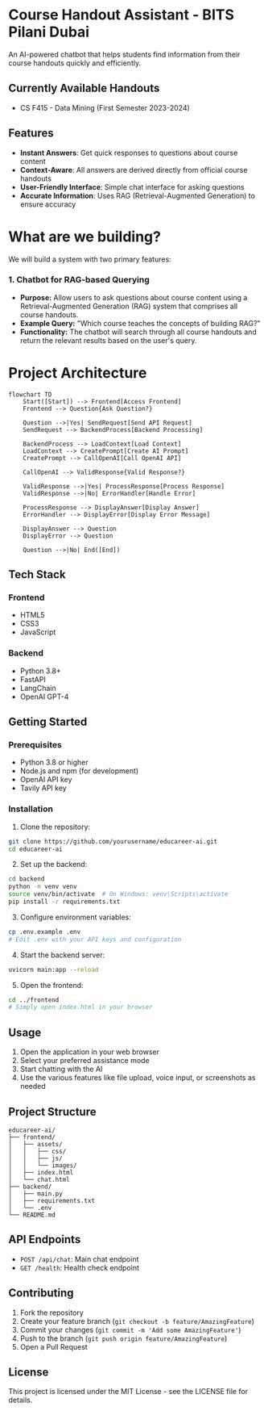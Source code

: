 # Course Handout Assistant - BITS Pilani Dubai

An AI-powered chatbot that helps students find information from their course handouts quickly and efficiently.

## Currently Available Handouts
- CS F415 - Data Mining (First Semester 2023-2024)

## Features
- **Instant Answers**: Get quick responses to questions about course content
- **Context-Aware**: All answers are derived directly from official course handouts
- **User-Friendly Interface**: Simple chat interface for asking questions
- **Accurate Information**: Uses RAG (Retrieval-Augmented Generation) to ensure accuracy

# What are we building?

We will build a system with two primary features:

### 1. Chatbot for RAG-based Querying
- **Purpose:** Allow users to ask questions about course content using a Retrieval-Augmented Generation (RAG) system that comprises all course handouts.
- **Example Query:** "Which course teaches the concepts of building RAG?"
- **Functionality:** The chatbot will search through all course handouts and return the relevant results based on the user's query.

# Project Architecture
```mermaid
flowchart TD
    Start([Start]) --> Frontend[Access Frontend]
    Frontend --> Question{Ask Question?}
    
    Question -->|Yes| SendRequest[Send API Request]
    SendRequest --> BackendProcess[Backend Processing]
    
    BackendProcess --> LoadContext[Load Context]
    LoadContext --> CreatePrompt[Create AI Prompt]
    CreatePrompt --> CallOpenAI[Call OpenAI API]
    
    CallOpenAI --> ValidResponse{Valid Response?}
    
    ValidResponse -->|Yes| ProcessResponse[Process Response]
    ValidResponse -->|No| ErrorHandler[Handle Error]
    
    ProcessResponse --> DisplayAnswer[Display Answer]
    ErrorHandler --> DisplayError[Display Error Message]
    
    DisplayAnswer --> Question
    DisplayError --> Question
    
    Question -->|No| End([End])
```
## Tech Stack

### Frontend
- HTML5
- CSS3
- JavaScript

### Backend
- Python 3.8+
- FastAPI
- LangChain
- OpenAI GPT-4

## Getting Started

### Prerequisites
- Python 3.8 or higher
- Node.js and npm (for development)
- OpenAI API key
- Tavily API key

### Installation

1. Clone the repository:
```bash
git clone https://github.com/yourusername/educareer-ai.git
cd educareer-ai
```

2. Set up the backend:
```bash
cd backend
python -m venv venv
source venv/bin/activate  # On Windows: venv\Scripts\activate
pip install -r requirements.txt
```

3. Configure environment variables:
```bash
cp .env.example .env
# Edit .env with your API keys and configuration
```

4. Start the backend server:
```bash
uvicorn main:app --reload
```

5. Open the frontend:
```bash
cd ../frontend
# Simply open index.html in your browser
```

## Usage

1. Open the application in your web browser
2. Select your preferred assistance mode
3. Start chatting with the AI
4. Use the various features like file upload, voice input, or screenshots as needed

## Project Structure

```
educareer-ai/
├── frontend/
│   ├── assets/
│   │   ├── css/
│   │   ├── js/
│   │   └── images/
│   ├── index.html
│   └── chat.html
├── backend/
│   ├── main.py
│   ├── requirements.txt
│   └── .env
└── README.md
```

## API Endpoints

- `POST /api/chat`: Main chat endpoint
- `GET /health`: Health check endpoint

## Contributing

1. Fork the repository
2. Create your feature branch (`git checkout -b feature/AmazingFeature`)
3. Commit your changes (`git commit -m 'Add some AmazingFeature'`)
4. Push to the branch (`git push origin feature/AmazingFeature`)
5. Open a Pull Request

## License

This project is licensed under the MIT License - see the LICENSE file for details.